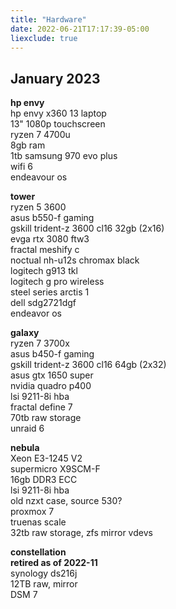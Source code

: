 ```yaml
---
title: "Hardware"
date: 2022-06-21T17:17:39-05:00
liexclude: true
---
```


## January 2023
**hp envy**   
hp envy x360 13 laptop  
13" 1080p touchscreen  
ryzen 7 4700u  
8gb ram  
1tb samsung 970 evo plus  
wifi 6  
endeavour os  

**tower**  
ryzen 5 3600  
asus b550-f gaming  
gskill trident-z 3600 cl16 32gb (2x16)  
evga rtx 3080 ftw3  
fractal meshify c  
noctual nh-u12s chromax black  
logitech g913 tkl  
logitech g pro wireless  
steel series arctis 1  
dell sdg2721dgf  
endeavor os  

**galaxy**  
ryzen 7 3700x  
asus b450-f gaming  
gskill trident-z 3600 cl16 64gb (2x32)  
asus gtx 1650 super  
nvidia quadro p400  
lsi 9211-8i hba  
fractal define 7  
70tb raw storage  
unraid 6  

**nebula**  
Xeon E3-1245 V2  
supermicro X9SCM-F  
16gb DDR3 ECC  
lsi 9211-8i hba  
old nzxt case, source 530?  
proxmox 7  
truenas scale  
32tb raw storage, zfs mirror vdevs  

**constellation**  
**retired as of 2022-11**  
synology ds216j  
12TB raw, mirror   
DSM 7   